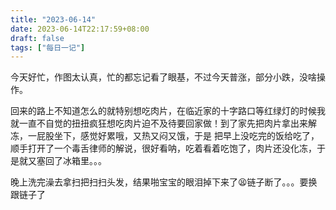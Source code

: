 ```yaml
---
title: "2023-06-14"
date: 2023-06-14T22:17:59+08:00
draft: false
tags: ["每日一记"]
---
```


今天好忙，作图太认真，忙的都忘记看了眼基，不过今天普涨，部分小跌，没啥操作。

回来的路上不知道怎么的就特别想吃肉片，在临近家的十字路口等红绿灯的时候我就一直不自觉的扭扭疯狂想吃肉片迫不及待要回家做！到了家先把肉片拿出来解冻，一屁股坐下，感觉好累哦，又热又闷又饿，于是 把早上没吃完的饭给吃了，顺手打开了一个毒舌律师的解说，很好看呐，吃着看着吃饱了，肉片还没化冻，于是就又塞回了冰箱里。。。

晚上洗完澡去拿扫把扫扫头发，结果啪宝宝的眼泪掉下来了😫链子断了。。。要换跟链子了